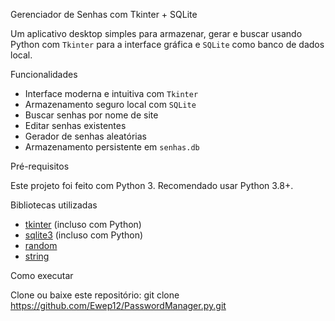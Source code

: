 Gerenciador de Senhas com Tkinter + SQLite

Um aplicativo desktop simples para armazenar, gerar e buscar usando Python com `Tkinter` para a interface gráfica e `SQLite` como banco de dados local.


 Funcionalidades

-  Interface moderna e intuitiva com `Tkinter`
-  Armazenamento seguro local com `SQLite`
-  Buscar senhas por nome de site
-  Editar senhas existentes
-  Gerador de senhas aleatórias
-  Armazenamento persistente em `senhas.db`


 Pré-requisitos

Este projeto foi feito com Python 3. Recomendado usar Python 3.8+.

 Bibliotecas utilizadas

- [tkinter](https://docs.python.org/3/library/tkinter.html) (incluso com Python)
- [sqlite3](https://docs.python.org/3/library/sqlite3.html) (incluso com Python)
- [random](https://docs.python.org/3/library/random.html)
- [string](https://docs.python.org/3/library/string.html)


 Como executar

Clone ou baixe este repositório:
git clone https://github.com/Ewep12/PasswordManager.py.git
